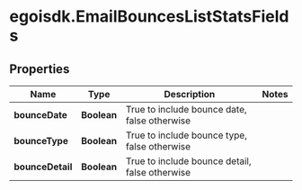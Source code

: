 # egoisdk.EmailBouncesListStatsFields

## Properties

Name | Type | Description | Notes
------------ | ------------- | ------------- | -------------
**bounceDate** | **Boolean** | True to include bounce date, false otherwise | 
**bounceType** | **Boolean** | True to include bounce type, false otherwise | 
**bounceDetail** | **Boolean** | True to include bounce detail, false otherwise | 


